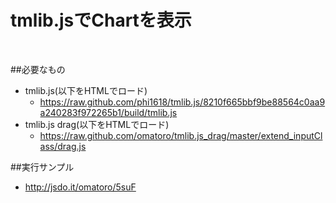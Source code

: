 tmlib.jsでChartを表示
========

<br />
<img href="https://raw.github.com/omatoro/tmlib.js_TMChart/master/image.png"></img>
<br />

##必要なもの
* tmlib.js(以下をHTMLでロード)
  * https://raw.github.com/phi1618/tmlib.js/8210f665bbf9be88564c0aa9a240283f972265b1/build/tmlib.js
* tmlib.js drag(以下をHTMLでロード)
  * https://raw.github.com/omatoro/tmlib.js_drag/master/extend_inputClass/drag.js

##実行サンプル
* http://jsdo.it/omatoro/5suF